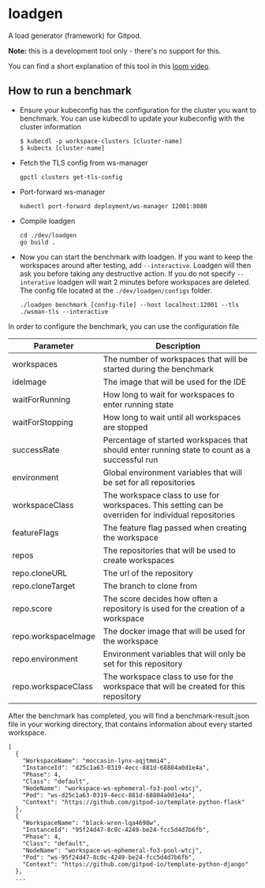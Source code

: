 # loadgen

A load generator (framework) for Gitpod.

**Note:** this is a development tool only - there's no support for this.

You can find a short explanation of this tool in this [loom video](https://www.loom.com/share/6487e3403c0746cc97bb3f766e15fab6).

## How to run a benchmark
- Ensure your kubeconfig has the configuration for the cluster you want to benchmark. You can use kubecdl to update your kubeconfig with the cluster information
  ```console
  $ kubecdl -p workspace-clusters [cluster-name]
  $ kubectx [cluster-name]
  ```
- Fetch the TLS config from ws-manager
  ```console
  gpctl clusters get-tls-config
  ```
- Port-forward ws-manager
  ```console
  kubectl port-forward deployment/ws-manager 12001:8080
  ```
- Compile loadgen
  ```console
  cd ./dev/loadgen
  go build .
  ```
- Now you can start the benchmark with loadgen. If you want to keep the workspaces around after testing, add `--interactive`. Loadgen will then ask you before taking any destructive action. If you do not specify `--interative` loadgen will wait 2 minutes before workspaces are deleted. The config file located at the `./dev/loadgen/configs` folder.
  ```console
  ./loadgen benchmark [config-file] --host localhost:12001 --tls ./wsman-tls --interactive
  ```

In order to configure the benchmark, you can use the configuration file

| Parameter  | Description |
| ------------- | ------------- |
| workspaces  | The number of workspaces that will be started during the benchmark |
| ideImage  | The image that will be used for the IDE |
| waitForRunning | How long to wait for workspaces to enter running state |
| waitForStopping | How long to wait until all workspaces are stopped |
| successRate | Percentage of started workspaces that should enter running state to count as a successful run |
| environment | Global environment variables that will be set for all repositories |
| workspaceClass | The workspace class to use for workspaces. This setting can be overriden for individual repositories |
| featureFlags | The feature flag passed when creating the workspace |
| repos | The repositories that will be used to create workspaces |
| repo.cloneURL | The url of the repository |
| repo.cloneTarget | The branch to clone from |
| repo.score | The score decides how often a repository is used for the creation of a workspace |
| repo.workspaceImage | The docker image that will be used for the workspace |
| repo.environment | Environment variables that will only be set for this repository |
| repo.workspaceClass | The workspace class to use for the workspace that will be created for this repository |

After the benchmark has completed, you will find a benchmark-result.json file in your working directory, that contains information about every started workspace.

```
[
  {
    "WorkspaceName": "moccasin-lynx-aqjtmmi4",
    "InstanceId": "d25c1a63-0319-4ecc-881d-68804a0d1e4a",
    "Phase": 4,
    "Class": "default",
    "NodeName": "workspace-ws-ephemeral-fo3-pool-wtcj",
    "Pod": "ws-d25c1a63-0319-4ecc-881d-68804a0d1e4a",
    "Context": "https://github.com/gitpod-io/template-python-flask"
  },
  {
    "WorkspaceName": "black-wren-lqa4698w",
    "InstanceId": "95f24d47-8c0c-4249-be24-fcc5d4d7b6fb",
    "Phase": 4,
    "Class": "default",
    "NodeName": "workspace-ws-ephemeral-fo3-pool-wtcj",
    "Pod": "ws-95f24d47-8c0c-4249-be24-fcc5d4d7b6fb",
    "Context": "https://github.com/gitpod-io/template-python-django"
  },
  ...
```
